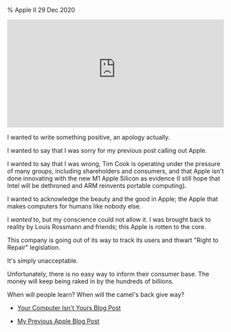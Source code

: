 % Apple II
29 Dec 2020

<div style="position:relative;padding-bottom:50%;height:0;overflow:hidden;max-width: 100%;">
<iframe style="position:absolute;top:0;left:0;width:100%;height:100%;" frameborder="0" allow="accelerometer; autoplay; encrypted-media; gyroscope; picture-in-picture" allowfullscreen src="https://www.youtube-nocookie.com/embed/aS2lJNQn3NA"></iframe>
</div>

I wanted to write something positive, an apology actually.

I wanted to say that I was sorry for my previous post calling out Apple.

I wanted to say that I was wrong, Tim Cook is operating under the pressure of many groups, including shareholders and consumers, and that Apple isn't done innovating with the new M1 Apple Silicon as evidence (I still hope that Intel will be dethroned and ARM reinvents portable computing).

I wanted to acknowledge the beauty and the good in Apple; the Apple that makes computers for humans like nobody else.

I *wanted* to, but my conscience could not allow it.
I was brought back to reality by Louis Rossmann and friends; this Apple is rotten to the core.

This company is going out of its way to track its users and thwart "Right to Repair" legislation.

It's simply unacceptable.

Unfortunately, there is no easy way to inform their consumer base. The money will keep being raked in by the hundreds of billions.

When will people learn? When will the camel's back give way?

* [Your Computer Isn't Yours Blog Post](https://sneak.berlin/20201112/your-computer-isnt-yours/)

* [My Previous Apple Blog Post](apple-and-their-macintoshes.html)
